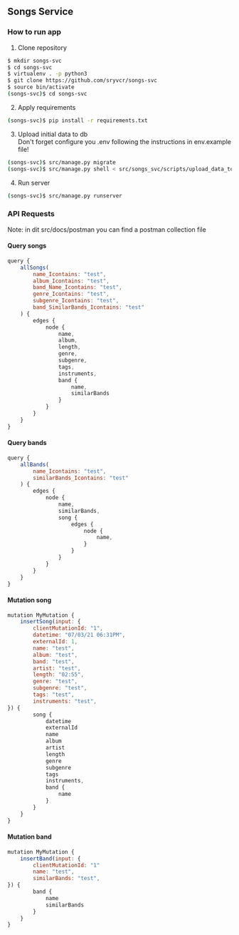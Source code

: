 ## Songs Service

### How to run app

1. Clone repository
```sh
$ mkdir songs-svc
$ cd songs-svc
$ virtualenv . -p python3
$ git clone https://github.com/sryvcr/songs-svc
$ source bin/activate
(songs-svc)$ cd songs-svc
```

2. Apply requirements
```sh
(songs-svc)$ pip install -r requirements.txt
```

3. Upload initial data to db  
Don't forget configure you .env following the instructions in env.example file!
```sh
(songs-svc)$ src/manage.py migrate
(songs-svc)$ src/manage.py shell < src/songs_svc/scripts/upload_data_to_db.py
```

4. Run server
```sh
(songs-svc)$ src/manage.py runserver
```

### API Requests
Note: in dit src/docs/postman you can find a postman collection file

#### Query songs
```javascript
query {
    allSongs(
        name_Icontains: "test",
        album_Icontains: "test",
        band_Name_Icontains: "test",
        genre_Icontains: "test", 
        subgenre_Icontains: "test",
        band_SimilarBands_Icontains: "test"
    ) {
        edges {
            node {
                name,
                album,
                length,
                genre,
                subgenre,
                tags,
                instruments,
                band {
                    name,
                    similarBands
                }
            }
        }
    }
}
```

#### Query bands
```javascript
query {
    allBands(
        name_Icontains: "test",
        similarBands_Icontains: "test"
    ) {
        edges {
            node {
                name,
                similarBands,
                song {
                    edges {
                        node {
                            name,
                        }
                    }
                }
            }
        }
    }
}
```

#### Mutation song
```javascript
mutation MyMutation {
    insertSong(input: { 
        clientMutationId: "1",
        datetime: "07/03/21 06:31PM",
        externalId: 1,
        name: "test",
        album: "test",
        band: "test",
        artist: "test",
        length: "02:55",
        genre: "test",
        subgenre: "test",
        tags: "test",
        instruments: "test",
}) {
        song {
            datetime
            externalId
            name
            album
            artist
            length
            genre
            subgenre
            tags
            instruments,
            band {
                name
            }
        }
    }
}
```

#### Mutation band
```javascript
mutation MyMutation {
    insertBand(input: { 
        clientMutationId: "1"
        name: "test",
        similarBands: "test",
}) {
        band {
            name
            similarBands
        }
    }
}
```
